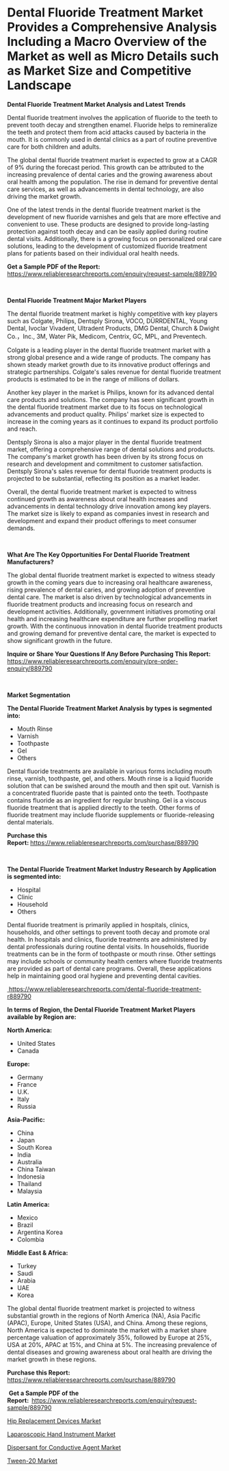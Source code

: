 <p><h1>Dental Fluoride Treatment Market Provides a Comprehensive Analysis Including a Macro Overview of the Market as well as Micro Details such as Market Size and Competitive Landscape</h1></p><p><strong>Dental Fluoride Treatment Market Analysis and Latest Trends</strong></p>
<p><p>Dental fluoride treatment involves the application of fluoride to the teeth to prevent tooth decay and strengthen enamel. Fluoride helps to remineralize the teeth and protect them from acid attacks caused by bacteria in the mouth. It is commonly used in dental clinics as a part of routine preventive care for both children and adults.</p><p>The global dental fluoride treatment market is expected to grow at a CAGR of 9% during the forecast period. This growth can be attributed to the increasing prevalence of dental caries and the growing awareness about oral health among the population. The rise in demand for preventive dental care services, as well as advancements in dental technology, are also driving the market growth.</p><p>One of the latest trends in the dental fluoride treatment market is the development of new fluoride varnishes and gels that are more effective and convenient to use. These products are designed to provide long-lasting protection against tooth decay and can be easily applied during routine dental visits. Additionally, there is a growing focus on personalized oral care solutions, leading to the development of customized fluoride treatment plans for patients based on their individual oral health needs.</p></p>
<p><strong>Get a Sample PDF of the Report:&nbsp;</strong> <a href="https://www.reliableresearchreports.com/enquiry/request-sample/889790">https://www.reliableresearchreports.com/enquiry/request-sample/889790</a></p>
<p>&nbsp;</p>
<p><strong>Dental Fluoride Treatment Major Market Players</strong></p>
<p><p>The dental fluoride treatment market is highly competitive with key players such as Colgate, Philips, Dentsply Sirona, VOCO, DÜRRDENTAL, Young Dental, Ivoclar Vivadent, Ultradent Products, DMG Dental, Church & Dwight Co.，Inc., 3M, Water Pik, Medicom, Centrix, GC, MPL, and Preventech.</p><p>Colgate is a leading player in the dental fluoride treatment market with a strong global presence and a wide range of products. The company has shown steady market growth due to its innovative product offerings and strategic partnerships. Colgate's sales revenue for dental fluoride treatment products is estimated to be in the range of millions of dollars.</p><p>Another key player in the market is Philips, known for its advanced dental care products and solutions. The company has seen significant growth in the dental fluoride treatment market due to its focus on technological advancements and product quality. Philips' market size is expected to increase in the coming years as it continues to expand its product portfolio and reach.</p><p>Dentsply Sirona is also a major player in the dental fluoride treatment market, offering a comprehensive range of dental solutions and products. The company's market growth has been driven by its strong focus on research and development and commitment to customer satisfaction. Dentsply Sirona's sales revenue for dental fluoride treatment products is projected to be substantial, reflecting its position as a market leader.</p><p>Overall, the dental fluoride treatment market is expected to witness continued growth as awareness about oral health increases and advancements in dental technology drive innovation among key players. The market size is likely to expand as companies invest in research and development and expand their product offerings to meet consumer demands.</p></p>
<p>&nbsp;</p>
<p><strong>What Are The Key Opportunities For Dental Fluoride Treatment Manufacturers?</strong></p>
<p><p>The global dental fluoride treatment market is expected to witness steady growth in the coming years due to increasing oral healthcare awareness, rising prevalence of dental caries, and growing adoption of preventive dental care. The market is also driven by technological advancements in fluoride treatment products and increasing focus on research and development activities. Additionally, government initiatives promoting oral health and increasing healthcare expenditure are further propelling market growth. With the continuous innovation in dental fluoride treatment products and growing demand for preventive dental care, the market is expected to show significant growth in the future.</p></p>
<p><strong>Inquire or Share Your Questions If Any Before Purchasing This Report:</strong> <a href="https://www.reliableresearchreports.com/enquiry/pre-order-enquiry/889790">https://www.reliableresearchreports.com/enquiry/pre-order-enquiry/889790</a></p>
<p>&nbsp;</p>
<p><strong>Market Segmentation</strong></p>
<p><strong>The Dental Fluoride Treatment Market Analysis by types is segmented into:</strong></p>
<p><ul><li>Mouth Rinse</li><li>Varnish</li><li>Toothpaste</li><li>Gel</li><li>Others</li></ul></p>
<p><p>Dental fluoride treatments are available in various forms including mouth rinse, varnish, toothpaste, gel, and others. Mouth rinse is a liquid fluoride solution that can be swished around the mouth and then spit out. Varnish is a concentrated fluoride paste that is painted onto the teeth. Toothpaste contains fluoride as an ingredient for regular brushing. Gel is a viscous fluoride treatment that is applied directly to the teeth. Other forms of fluoride treatment may include fluoride supplements or fluoride-releasing dental materials.</p></p>
<p><strong>Purchase this Report:&nbsp;</strong><a href="https://www.reliableresearchreports.com/purchase/889790">https://www.reliableresearchreports.com/purchase/889790</a></p>
<p>&nbsp;</p>
<p><strong>The Dental Fluoride Treatment Market Industry Research by Application is segmented into:</strong></p>
<p><ul><li>Hospital</li><li>Clinic</li><li>Household</li><li>Others</li></ul></p>
<p><p>Dental fluoride treatment is primarily applied in hospitals, clinics, households, and other settings to prevent tooth decay and promote oral health. In hospitals and clinics, fluoride treatments are administered by dental professionals during routine dental visits. In households, fluoride treatments can be in the form of toothpaste or mouth rinse. Other settings may include schools or community health centers where fluoride treatments are provided as part of dental care programs. Overall, these applications help in maintaining good oral hygiene and preventing dental cavities.</p></p>
<p><a href="https://www.reliableresearchreports.com/dental-fluoride-treatment-r889790">&nbsp;https://www.reliableresearchreports.com/dental-fluoride-treatment-r889790</a></p>
<p><strong>In terms of Region, the Dental Fluoride Treatment Market Players available by Region are:</strong></p>
<p>
    <p> <strong> North America: </strong>
        <ul>
            <li>United States</li>
            <li>Canada</li>
        </ul>
        </p> 
    <p> <strong> Europe: </strong>
        <ul>
            <li>Germany</li>
            <li>France</li>
            <li>U.K.</li>
            <li>Italy</li>
            <li>Russia</li>
        </ul>
        </p> 
    <p> <strong> Asia-Pacific: </strong>
        <ul>
            <li>China</li>
            <li>Japan</li>
            <li>South Korea</li>
            <li>India</li>
            <li>Australia</li>
            <li>China Taiwan</li>
            <li>Indonesia</li>
            <li>Thailand</li>
            <li>Malaysia</li>
        </ul>
        </p> 
    <p> <strong> Latin America: </strong>
        <ul>
            <li>Mexico</li>
            <li>Brazil</li>
            <li>Argentina Korea</li>
            <li>Colombia</li>
        </ul>
        </p> 
    <p> <strong> Middle East & Africa: </strong>
        <ul>
            <li>Turkey</li>
            <li>Saudi</li>
            <li>Arabia</li>
            <li>UAE</li>
            <li>Korea</li>
        </ul>
    </p>
    </p>
<p><p>The global dental fluoride treatment market is projected to witness substantial growth in the regions of North America (NA), Asia Pacific (APAC), Europe, United States (USA), and China. Among these regions, North America is expected to dominate the market with a market share percentage valuation of approximately 35%, followed by Europe at 25%, USA at 20%, APAC at 15%, and China at 5%. The increasing prevalence of dental diseases and growing awareness about oral health are driving the market growth in these regions.</p></p>
<p><strong>Purchase this Report: </strong><a href="https://www.reliableresearchreports.com/purchase/889790">https://www.reliableresearchreports.com/purchase/889790</a></p>
<p>&nbsp;<strong>Get a Sample PDF of the Report:&nbsp;&nbsp;</strong><a href="https://www.reliableresearchreports.com/enquiry/request-sample/889790">https://www.reliableresearchreports.com/enquiry/request-sample/889790</a></p>
<p><strong></strong></p>
<p><p><a href="https://github.com/changoleonlaverguenzanoexiste/Market-Research-Report-List-3/blob/main/hip-replacement-devices-market.md">Hip Replacement Devices Market</a></p><p><a href="https://github.com/tamvrosiya/Market-Research-Report-List-4/blob/main/laparoscopic-hand-instrument-market.md">Laparoscopic Hand Instrument Market</a></p><p><a href="https://issuu.com/reportprime-2/docs/dispersant-for-conductive-agent-market-size-2030.p">Dispersant for Conductive Agent Market</a></p><p><a href="https://issuu.com/reportprime-2/docs/tween-20-market-size-2030.pptx">Tween-20 Market</a></p></p>